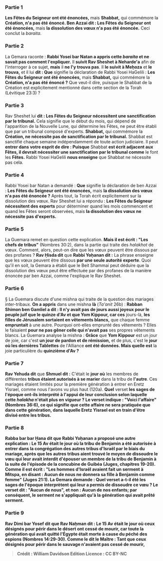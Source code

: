 
### Partie 1
<b>Les Fêtes du Seigneur ont été énoncées,</b> mais <b>Shabbat,</b> qui commémore la <b>Création, n'a pas été énoncé. Ben Azzai dit : Les Fêtes du Seigneur ont été énoncées,</b> mais <b>la dissolution des vœux n'a pas été énoncée.</b> Ceci conclut la <i>baraita</i>.

### Partie 2
La Gemara raconte : <b>Rabbi Yosei bar Natan a appris cette <i>baraita</i> et ne savait pas comment l'expliquer.</b> Il <b>suivit Rav Sheshet à Neharde'a</b> afin de l'interroger à ce sujet, <b>mais</b> il <b>ne l'y trouva pas</b>. Il <b>le suivit à Meḥoza</b> et <b>le trouva,</b> et il lui <b>dit : Que</b> signifie la déclaration de Rabbi Yosei HaGelili : <b>Les Fêtes du Seigneur ont été énoncées,</b> mais <b>Shabbat,</b> qui commémore la <b>Création, n'a pas été énoncé ?</b> Que veut-il dire, puisque le Shabbat de la Création est explicitement mentionné dans cette section de la Torah (Lévitique 23:3) ?

### Partie 3
Rav Sheshet lui <b>dit : Les Fêtes du Seigneur nécessitent une sanctification par le tribunal.</b> Cela signifie que le début du mois, qui dépend de l'apparition de la Nouvelle Lune, qui détermine les Fêtes, ne peut être établi que par un tribunal composé d'experts. <b>Shabbat,</b> qui commémore la <b>Création, ne nécessite pas de sanctification par le tribunal.</b> Shabbat est sanctifié chaque semaine indépendamment de toute action judiciaire. Il peut <b>entrer dans votre esprit de dire : Puisque</b> Shabbat <b>est écrit adjacent aux Fêtes, il devrait nécessiter une sanctification par le tribunal comme</b> le font les <b>Fêtes.</b> Rabbi Yosei HaGelili <b>nous enseigne</b> que Shabbat ne nécessite pas cela.

### Partie 4
Rabbi Yosei bar Natan a demandé : <b>Que</b> signifie la déclaration de ben Azzai : <b>Les Fêtes du Seigneur ont été énoncées,</b> mais <b>la dissolution des vœux n'a pas été énoncée ?</b> Après tout, la Torah écrit explicitement sur la dissolution des vœux. Rav Sheshet lui a répondu : <b>Les Fêtes du Seigneur nécessitent des experts</b> pour déterminer quand les mois commencent et quand les Fêtes seront observées, mais <b>la dissolution des vœux ne nécessite pas d'experts.</b>

### Partie 5
La Guemara remet en question cette explication. <b>Mais il est écrit : "Les chefs de tribus"</b> (Nombres 30:2), dans la partie qui traite des <i>halakhot</i> de vœux. Comment, alors, peut-on dire que les vœux peuvent être dissous par des profanes ? <b>Rav Ḥisda dit</b> que <b>Rabbi Yoḥanan dit :</b> La phrase enseigne que les vœux peuvent être dissous <b>par une seule autorité experte</b>. Quoi qu'il en soit, la Gemara a établi que le Beit Shammai peut déduire que la dissolution des vœux peut être effectuée par des profanes de la manière énoncée par ben Azzai, comme l'explique le Rav Sheshet.

### Partie 6
§ La Guemara discute d'une mishna qui traite de la question des mariages inter-tribaux. <b>On a appris</b> dans une mishna <b>là</b> (<i>Ta'anit</i> 26b) : <b>Rabban Shimon ben Gamliel a dit : Il n'y avait pas de jours aussi joyeux pour le peuple juif que le quinze d'Av et que Yom Kippour, car ces</b> jours-là, <b>les filles de Jérusalem sortaient en vêtements blancs,</b> que chaque femme <b>empruntait</b> à une autre. Pourquoi ont-elles emprunté des vêtements ? Elles le faisaient <b>pour ne pas gêner celle qui n'avait pas</b> ses propres vêtements blancs. La Guemara analyse la mishna : <b>Grâce</b> que <b>Yom Kippour</b> est un jour de joie, car c'est <b>un jour de pardon et de rémission,</b> et de plus, c'est le <b>jour où les dernières Tablettes</b> de l'Alliance <b>ont été données. Mais quelle est</b> la joie particulière du <b>quinzième d'Av ?</b>

### Partie 7
<b>Rav Yehuda dit</b> que <b>Shmuel dit :</b> C'était le <b>jour où</b> les membres de différentes <b>tribus étaient autorisés à se marier</b> dans la tribu de <b>l'autre</b>. Ces mariages étaient limités pour la première génération à entrer en Eretz Yisrael, comme nous l'avons vu plus haut (120a). <b>Quel</b> verset <b>les sages de l'époque ont-ils <b>interprété</b> à l'appui de leur conclusion selon laquelle cette <i>halakha</i> n'était plus en vigueur ? Le verset indique : <b>"Voici l'affaire"</b> (Nombres 36:6), ce qui signifie que <b>cette affaire ne sera pratiquée que dans cette génération,</b> dans laquelle Eretz Yisrael est en train d'être divisé entre les tribus.

### Partie 8
<b>Rabba bar bar Ḥana dit</b> que <b>Rabbi Yoḥanan</b> a proposé une autre explication : Le 15 Av était le <b>jour où la <b>tribu de Benjamin a été autorisée à entrer dans la congrégation</b> des autres tribus d'Israël par le biais du mariage, après que les autres tribus aient trouvé le moyen de dissoudre le vœu qui leur avait interdit d'épouser un membre de la tribu de Benjamin à la suite de l'épisode de la concubine de Guibéa (Juges, chapitres 19-20). <b>Comme il est écrit : "Les hommes d'Israël avaient fait un serment à Mitspa, en disant : Aucun de nous ne donnera sa fille à Benjamin comme femme"</b> (Juges 21:1). La Gemara demande : <b>Quel</b> verset <b>a-t-il été</b> les sages de l'époque <b>interprètent</b> qui leur a permis de dissoudre ce vœu ? Le verset dit : "Aucun <b>de nous", et non :</b> Aucun <b>de nos enfants;</b> par conséquent, le serment ne s'appliquait qu'à la génération qui avait prêté serment.

### Partie 9
<b>Rav Dimi bar Yosef dit</b> que <b>Rav Naḥman</b> dit : Le 15 Av était le <b>jour où ceux désignés pour périr dans le désert ont cessé</b> de mourir, car toute la génération qui avait quitté l'Égypte était morte à cause du péché des espions (Nombres 14:29-30). <b>Comme le dit le Maître : Tant que ceux désignés pour périr</b> dans le <b>sauvage n'avaient pas cessé</b> de mourir,

>Crédit : William Davidson Edition
>Licence : CC BY-NC